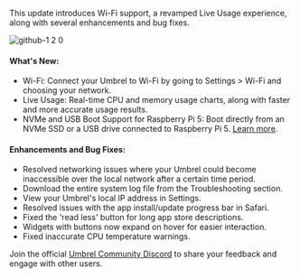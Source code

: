 This update introduces Wi-Fi support, a revamped Live Usage experience, along with several enhancements and bug fixes.

![github-1 2 0](https://github.com/getumbrel/umbrel/assets/2123375/e055abba-71fe-4039-af70-0fbb4a2eee3d)

#### What's New:

- Wi-Fi: Connect your Umbrel to Wi-Fi by going to Settings > Wi-Fi and choosing your network.
- Live Usage: Real-time CPU and memory usage charts, along with faster and more accurate usage results.
- NVMe and USB Boot Support for Raspberry Pi 5: Boot directly from an NVMe SSD or a USB drive connected to Raspberry Pi 5. [Learn more](https://github.com/getumbrel/umbrel/wiki/Raspberry-Pi-5-‐-Boot-from-NVMe-or-USB).

#### Enhancements and Bug Fixes:

- Resolved networking issues where your Umbrel could become inaccessible over the local network after a certain time period.
- Download the entire system log file from the Troubleshooting section.
- View your Umbrel's local IP address in Settings.
- Resolved issues with the app install/update progress bar in Safari.
- Fixed the 'read less' button for long app store descriptions.
- Widgets with buttons now expand on hover for easier interaction.
- Fixed inaccurate CPU temperature warnings.

Join the official [Umbrel Community Discord](https://discord.gg/efNtFzqtdx) to share your feedback and engage with other users.